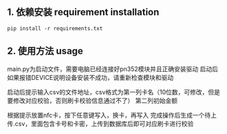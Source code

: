 ## 1. 依赖安装 requirement installation

`pip install -r requirements.txt`

## 2. 使用方法 usage
main.py为启动文件，需要电脑已经连接好pn352模块并且正确安装驱动
启动后如果报错DEVICE说明设备安装不成功，请重新检查模块和驱动

启动后提示输入csv的文件地址，csv格式为第一列卡名（10位数，可修改，但是要修改对应校验，否则刷卡校验信息通过不了）
第二列初始金额

根据提示放置nfc卡，按下任意键写入，换卡，再写入
完成操作后生成一个待上传.csv，里面包含卡号和卡密，上传到数据库后即可对应刷卡进行校验

